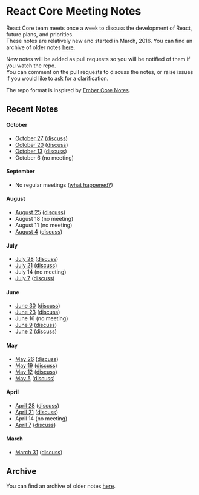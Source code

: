 # React Core Meeting Notes

React Core team meets once a week to discuss the development of React, future plans, and priorities.  
These notes are relatively new and started in March, 2016. You can find an archive of older notes [here](https://discuss.reactjs.org/c/meeting-notes).

New notes will be added as pull requests so you will be notified of them if you watch the repo.  
You can comment on the pull requests to discuss the notes, or raise issues if you would like to ask for a clarification.

The repo format is inspired by [Ember Core Notes](https://github.com/emberjs/core-notes).

## Recent Notes

#### October

* [October 27](https://github.com/reactjs/core-notes/blob/master/2016-10/october-27.md) ([discuss](https://github.com/reactjs/core-notes/pull/35))
* [October 20](https://github.com/reactjs/core-notes/blob/master/2016-10/october-20.md) ([discuss](https://github.com/reactjs/core-notes/pull/34))
* [October 13](https://github.com/reactjs/core-notes/blob/master/2016-10/october-13.md) ([discuss](https://github.com/reactjs/core-notes/pull/33))
* October 6 (no meeting)

#### September

* No regular meetings ([what happened?](https://github.com/reactjs/core-notes/issues/31#issuecomment-255113577))

#### August

* [August 25](https://github.com/reactjs/core-notes/blob/master/2016-08/august-25.md) ([discuss](https://github.com/reactjs/core-notes/pull/28))
* August 18 (no meeting)
* August 11 (no meeting)
* [August 4](https://github.com/reactjs/core-notes/blob/master/2016-08/august-04.md) ([discuss](https://github.com/reactjs/core-notes/pull/26))

#### July

* [July 28](https://github.com/reactjs/core-notes/blob/master/2016-07/july-28.md) ([discuss](https://github.com/reactjs/core-notes/pull/25))
* [July 21](https://github.com/reactjs/core-notes/blob/master/2016-07/july-21.md) ([discuss](https://github.com/reactjs/core-notes/pull/24))
* July 14 (no meeting)
* [July 7](https://github.com/reactjs/core-notes/blob/master/2016-07/july-07.md) ([discuss](https://github.com/reactjs/core-notes/pull/23))

#### June

* [June 30](https://github.com/reactjs/core-notes/blob/master/2016-06/june-30.md) ([discuss](https://github.com/reactjs/core-notes/pull/22))
* [June 23](https://github.com/reactjs/core-notes/blob/master/2016-06/june-23.md) ([discuss](https://github.com/reactjs/core-notes/pull/21))
* June 16 (no meeting)
* [June 9](https://github.com/reactjs/core-notes/blob/master/2016-06/june-09.md) ([discuss](https://github.com/reactjs/core-notes/pull/19))
* [June 2](https://github.com/reactjs/core-notes/blob/master/2016-06/june-02.md) ([discuss](https://github.com/reactjs/core-notes/pull/18))

#### May

* [May 26](https://github.com/reactjs/core-notes/blob/master/2016-05/may-26.md) ([discuss](https://github.com/reactjs/core-notes/pull/17))
* [May 19](https://github.com/reactjs/core-notes/blob/master/2016-05/may-19.md) ([discuss](https://github.com/reactjs/core-notes/pull/15))
* [May 12](https://github.com/reactjs/core-notes/blob/master/2016-05/may-12.md) ([discuss](https://github.com/reactjs/core-notes/pull/14))
* [May 5](https://github.com/reactjs/core-notes/blob/master/2016-05/may-05.md) ([discuss](https://github.com/reactjs/core-notes/pull/13))

#### April

* [April 28](https://github.com/reactjs/core-notes/blob/master/2016-04/april-28.md) ([discuss](https://github.com/reactjs/core-notes/pull/10))
* [April 21](https://github.com/reactjs/core-notes/blob/master/2016-04/april-21.md) ([discuss](https://github.com/reactjs/core-notes/pull/8))
* April 14 (no meeting)
* [April 7](https://github.com/reactjs/core-notes/blob/master/2016-04/april-07.md) ([discuss](https://github.com/reactjs/core-notes/pull/3))

#### March

* [March 31](https://github.com/reactjs/core-notes/blob/master/2016-03/march-31.md) ([discuss](https://github.com/reactjs/core-notes/pull/1))

## Archive

You can find an archive of older notes [here](https://discuss.reactjs.org/c/meeting-notes).
